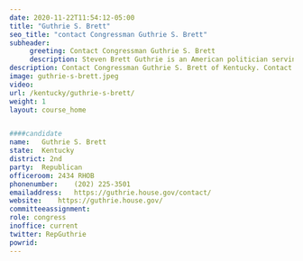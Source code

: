 ```yaml
---
date: 2020-11-22T11:54:12-05:00
title: "Guthrie S. Brett"
seo_title: "contact Congressman Guthrie S. Brett"
subheader:
     greeting: Contact Congressman Guthrie S. Brett 
     description: Steven Brett Guthrie is an American politician serving as the U.S. Representative for Kentucky's 2nd congressional district. Located in central Kentucky, the district covers Fort Knox, Owensboro, Bowling Green and Danville. He previously served as a Republican member of the Kentucky Senate.
description: Contact Congressman Guthrie S. Brett of Kentucky. Contact information for Guthrie S. Brett includes email address, phone number, and mailing address.
image: guthrie-s-brett.jpeg
video: 
url: /kentucky/guthrie-s-brett/
weight: 1
layout: course_home


####candidate
name:	Guthrie S. Brett
state:	Kentucky
district: 2nd
party:	Republican
officeroom:	2434 RHOB
phonenumber:	(202) 225-3501
emailaddress:	https://guthrie.house.gov/contact/
website:	https://guthrie.house.gov/
committeeassignment: 
role: congress
inoffice: current
twitter: RepGuthrie
powrid: 
---
```



